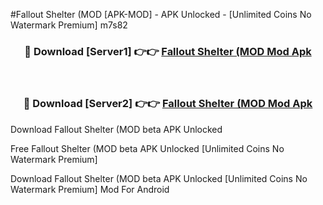 #Fallout Shelter (MOD [APK-MOD] - APK Unlocked - [Unlimited Coins No Watermark Premium] m7s82



<div align="center">

<h3>🔴 Download [Server1] 👉👉 <a href="https://momento.my/?title=Fallout_Shelter_(MOD">Fallout Shelter (MOD Mod Apk</a></h3><br>

<h3>🔴 Download [Server2] 👉👉 <a href="https://momento.my/?title=Fallout_Shelter_(MOD">Fallout Shelter (MOD Mod Apk</a></h3>
</div>



Download Fallout Shelter (MOD beta APK Unlocked

Free Fallout Shelter (MOD beta APK Unlocked [Unlimited Coins No Watermark Premium]

Download Fallout Shelter (MOD beta APK Unlocked [Unlimited Coins No Watermark Premium] Mod For Android
